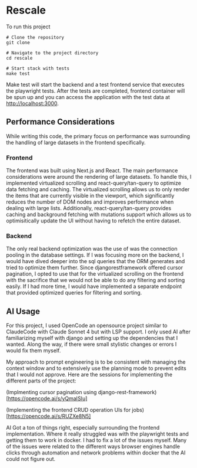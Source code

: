 # Rescale

To run this project
```
# Clone the repository
git clone

# Navigate to the project directory
cd rescale

# Start stack with tests 
make test

```

Make test will start the backend and a test frontend service that executes the playwright tests.
After the tests are completed, frontend container will be spun up and you can access the application with the test data at [http://localhost:3000](http://localhost:3000).

## Performance Considerations
While writing this code, the primary focus on performance was surrounding the handling of large datasets in the frontend specifically.

### Frontend
The frontend was built using Next.js and React. The main performance considerations were around the rendering of large datasets. To handle this, I implemented virtualized scrolling and react-query/tan-query to optimize data fetching and caching. The virtualized scrolling allows us to only render the items that are currently visible in the viewport, which significantly reduces the number of DOM nodes and improves performance when dealing with large lists. Additionally, react-query/tan-query provides caching and background fetching with mutations support which allows us to optimisitically update the UI without having to refetch the entire dataset.

### Backend
The only real backend optimization was the use of was the connection pooling in the database settings. If I was focusing more on the backend, I would have dived deeper into the sql queries that the ORM generates and tried to optimize them further. Since djangorestframework offered cursor pagination, I opted to use that for the virtualized scrolling on the frontend with the sacrifice that we would not be able to do any filtering and sorting easily. If I had more time, I would have implemented a separate endpoint that provided optimized queries for filtering and sorting.

## AI Usage
For this project, I used OpenCode an opensource project similar to ClaudeCode with Claude Sonnet 4 but with LSP support.
I only used AI after familiarizing myself with django and setting up the dependencies that I wanted. Along the way, if there were small stylistic changes or errors I would fix them myself.

My approach to prompt engineering is to be consistent with managing the context window and to extensively use the planning mode to prevent edits that I would not approve. 
Here are the sessions for implementing the different parts of the project: 

(Implmenting cursor pagination using django-rest-framework)[https://opencode.ai/s/yQmaISIu]

(Implementing the frontend CRUD operation UIs for jobs)[https://opencode.ai/s/RUZXe8N5]

AI Got a ton of things right, especially surrounding the frontend implementation. 
Where it really struggled was with the playwright tests and getting them to work in docker. I had to fix a lot of the issues myself. Many of the issues were related to the different ways browser engines handle clicks through automation and network problems within docker that the AI could not figure out. 
